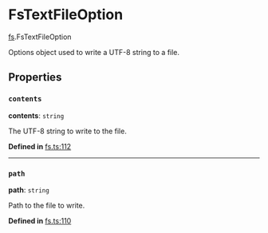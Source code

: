 # FsTextFileOption

[fs](../modules/fs.md).FsTextFileOption

Options object used to write a UTF-8 string to a file.

## Properties

### `contents`

 **contents**: `string`

The UTF-8 string to write to the file.

**Defined in** [fs.ts:112](https://github.com/tauri-apps/tauri/blob/e29997c5/tooling/api/src/fs.ts#L112)

___

### `path`

 **path**: `string`

Path to the file to write.

**Defined in** [fs.ts:110](https://github.com/tauri-apps/tauri/blob/e29997c5/tooling/api/src/fs.ts#L110)

